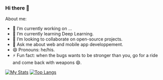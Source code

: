 ### Hi there 👋

About me:

- 🔭 I’m currently working on ...
- 🌱 I’m currently learning Deep Learning.
- 👯 I’m looking to collaborate on open-source projects.
- 💬 Ask me about web and mobile app developpement.
- 😄 Pronouns: he/his.
- ⚡ Fun fact: when the bugs wants to be stronger than you, go for a ride and come back with weapons 😄.

[![My Stats](https://github-readme-stats.vercel.app/api?username=RidoineEl&count_private=true&show_icons=true)](https://github.com/ridoineel)
[![Top Langs](https://github-readme-stats.vercel.app/api/top-langs/?username=ridoineel&layout=compact)](https://github.com/ridoineel)
